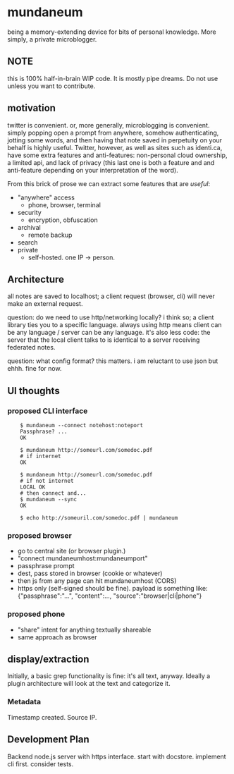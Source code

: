# mundaneum

being a memory-extending device for bits of personal knowledge. More simply, a private microblogger.

## NOTE

this is 100% half-in-brain WIP code. It is mostly pipe dreams. Do not use
unless you want to contribute.

## motivation

twitter is convenient. or, more generally, microblogging is
convenient. simply popping open a prompt from anywhere, somehow
authenticating, jotting some words, and then having that note saved in
perpetuity on your behalf is highly useful. Twitter, however, as well
as sites such as identi.ca, have some extra features and
anti-features: non-personal cloud ownership, a limited api, and lack
of privacy (this last one is both a feature and and anti-feature
depending on your interpretation of the word).

From this brick of prose we can extract some features that are _useful_:

 * "anywhere" access
   * phone, browser, terminal
 * security
   * encryption, obfuscation
 * archival
   * remote backup
 * search
 * private
   * self-hosted. one IP -> person.

## Architecture

all notes are saved to localhost; a client request (browser, cli) will
never make an external request.

question: do we need to use http/networking locally? i think so; a
client library ties you to a specific language. always using http
means client can be any language / server can be any language. it's
also less code: the server that the local client talks to is identical
to a server receiving federated notes.

question: what config format? this matters. i am reluctant to use json but ehhh. fine for now.

## UI thoughts

### proposed CLI interface

        $ mundaneum --connect notehost:noteport
        Passphrase? ...
        OK

        $ mundaneum http://someurl.com/somedoc.pdf
        # if internet
        OK

        $ mundaneum http://someurl.com/somedoc.pdf
        # if not internet
        LOCAL OK
        # then connect and...
        $ mundaneum --sync
        OK

        $ echo http://someuril.com/somedoc.pdf | mundaneum

### proposed browser

 * go to central site (or browser plugin.)
 * "connect mundaneumhost:mundaneumport"
 * passphrase prompt
 * dest, pass stored in browser (cookie or whatever)
 * then js from any page can hit mundaneumhost (CORS)
 * https only (self-signed should be fine). payload is something like:
            {"passphrase":"...", "content":..., "source":"browser|cli|phone"}

### proposed phone

 * "share" intent for anything textually shareable
 * same approach as browser

## display/extraction

Initially, a basic grep functionality is fine: it's all text,
anyway. Ideally a plugin architecture will look at the text and
categorize it.

### Metadata

Timestamp created. Source IP.

## Development Plan

Backend node.js server with https interface. start with
docstore. implement cli first. consider tests.

